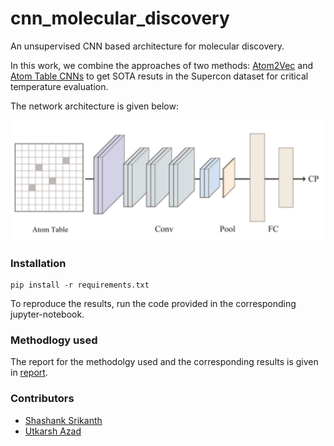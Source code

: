# cnn_molecular_discovery
An unsupervised CNN based architecture for molecular discovery.

In this work, we combine the approaches of two methods: [Atom2Vec](https://www.pnas.org/content/115/28/E6411) and [Atom Table CNNs](https://www.nature.com/articles/s41524-019-0223-y) to get SOTA resuts in the Supercon dataset for critical temperature evaluation.

The network architecture is given below:

![Network Arch](./images/network-arch.png)

### Installation

```
pip install -r requirements.txt
```

To reproduce the results, run the code provided in the corresponding jupyter-notebook.

### Methodlogy used
The report for the methodolgy used and the corresponding results is given in [report](./ML_in_NS_Report.pdf).

### Contributors
- [Shashank Srikanth](https://github.com/talsperre)
- [Utkarsh Azad](https://github.com/obliviateandsurrender)